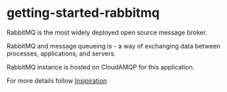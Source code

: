 # getting-started-rabbitmq
RabbitMQ is the most widely deployed open source message broker.

RabbitMQ and message queueing is - a way of exchanging data between processes, applications, and servers. 

RabbitMQ instance is hosted on CloudAMQP for this application.

For more details follow [Insipiration](https://www.cloudamqp.com/blog/2015-05-18-part1-rabbitmq-for-beginners-what-is-rabbitmq.html#set_up_instance)
